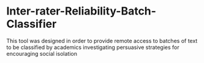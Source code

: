 # Inter-rater-Reliability-Batch-Classifier
This tool was designed in order to provide remote access to batches of text to be classified by academics investigating persuasive strategies for encouraging social isolation
